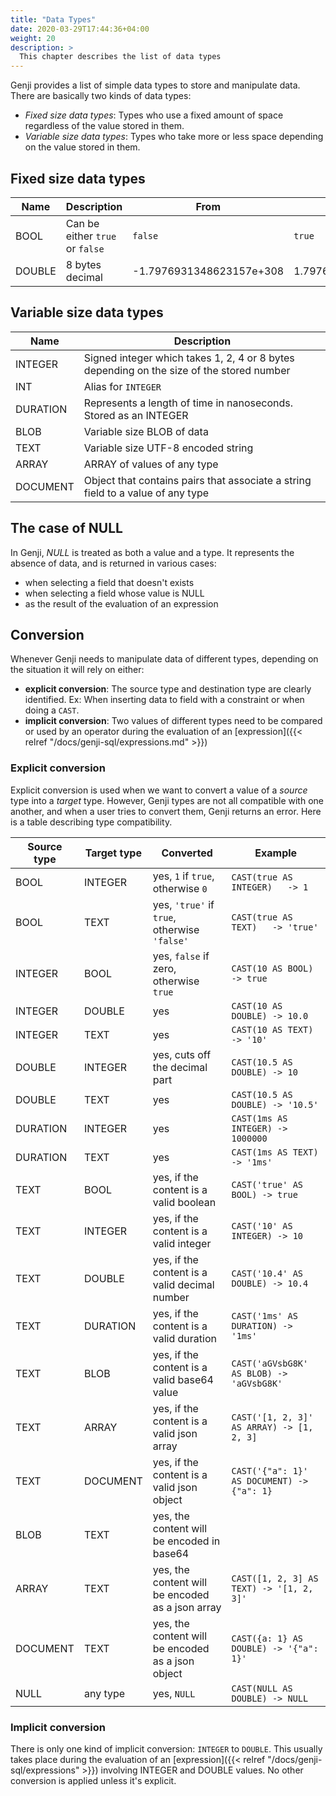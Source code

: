 ```yaml
---
title: "Data Types"
date: 2020-03-29T17:44:36+04:00
weight: 20
description: >
  This chapter describes the list of data types
---
```


Genji provides a list of simple data types to store and manipulate data.
There are basically two kinds of data types:

* *Fixed size data types*: Types who use a fixed amount of space regardless of the value stored in them.
* *Variable size data types*: Types who take more or less space depending on the value stored in them.

## Fixed size data types

| Name   | Description                     | From                     | To                      |
| ------ | ------------------------------- | ------------------------ | ----------------------- |
| BOOL   | Can be either `true` or `false` | `false`                  | `true`                  |
| DOUBLE | 8 bytes decimal                 | -1.7976931348623157e+308 | 1.7976931348623157e+308 |

## Variable size data types

| Name     | Description                                                                              |
| -------- | ---------------------------------------------------------------------------------------- |
| INTEGER  | Signed integer which takes 1, 2, 4 or 8 bytes depending on the size of the stored number |
| INT      | Alias for `INTEGER`                                                                      |
| DURATION | Represents a length of time in nanoseconds. Stored as an INTEGER                         |
| BLOB     | Variable size BLOB of data                                                               |
| TEXT     | Variable size UTF-8 encoded string                                                       |
| ARRAY    | ARRAY of values of any type                                                              |
| DOCUMENT | Object that contains pairs that associate a string field to a value of any type          |

## The case of NULL

In Genji, *NULL* is treated as both a value and a type. It represents the absence of data, and is returned in various cases:

* when selecting a field that doesn't exists
* when selecting a field whose value is NULL
* as the result of the evaluation of an expression

## Conversion

Whenever Genji needs to manipulate data of different types, depending on the situation it will rely on either:

* **explicit conversion**: The source type and destination type are clearly identified. Ex: When inserting data to field with a constraint or when doing a `CAST`.
* **implicit conversion**: Two values of different types need to be compared or used by an operator during the evaluation of an [expression]({{< relref "/docs/genji-sql/expressions.md" >}})

### Explicit conversion

Explicit conversion is used when we want to convert a value of a *source* type into a *target* type.
However, Genji types are not all compatible with one another, and when a user tries to convert them, Genji returns an error.
Here is a table describing type compatibility.

| Source type | Target type | Converted                                         | Example                                    |
| ----------- | ----------- | ------------------------------------------------- | ------------------------------------------ |
| BOOL        | INTEGER     | yes, `1` if `true`, otherwise `0`                 | `CAST(true AS INTEGER)   -> 1`             |
| BOOL        | TEXT        | yes, `'true'` if `true`, otherwise `'false'`      | `CAST(true AS TEXT)   -> 'true'`           |
| INTEGER     | BOOL        | yes, `false` if zero, otherwise `true`            | `CAST(10 AS BOOL)   -> true`               |
| INTEGER     | DOUBLE      | yes                                               | `CAST(10 AS DOUBLE) -> 10.0`               |
| INTEGER     | TEXT        | yes                                               | `CAST(10 AS TEXT)   -> '10'`               |
| DOUBLE      | INTEGER     | yes, cuts off the decimal part                    | `CAST(10.5 AS DOUBLE) -> 10`               |
| DOUBLE      | TEXT        | yes                                               | `CAST(10.5 AS DOUBLE) -> '10.5'`           |
| DURATION    | INTEGER     | yes                                               | `CAST(1ms AS INTEGER) -> 1000000`          |
| DURATION    | TEXT        | yes                                               | `CAST(1ms AS TEXT) -> '1ms'`               |
| TEXT        | BOOL        | yes, if the content is a valid boolean            | `CAST('true' AS BOOL) -> true`             |
| TEXT        | INTEGER     | yes, if the content is a valid integer            | `CAST('10' AS INTEGER) -> 10`              |
| TEXT        | DOUBLE      | yes, if the content is a valid decimal number     | `CAST('10.4' AS DOUBLE) -> 10.4`           |
| TEXT        | DURATION    | yes, if the content is a valid duration           | `CAST('1ms' AS DURATION) -> '1ms'`         |
| TEXT        | BLOB        | yes, if the content is a valid base64 value       | `CAST('aGVsbG8K' AS BLOB) -> 'aGVsbG8K'`   |
| TEXT        | ARRAY       | yes, if the content is a valid json array         | `CAST('[1, 2, 3]' AS ARRAY) -> [1, 2, 3]`  |
| TEXT        | DOCUMENT    | yes, if the content is a valid json object        | `CAST('{"a": 1}' AS DOCUMENT) -> {"a": 1}` |
| BLOB        | TEXT        | yes, the content will be encoded in base64        |                                            |
| ARRAY       | TEXT        | yes, the content will be encoded as a json array  | `CAST([1, 2, 3] AS TEXT) -> '[1, 2, 3]'`   |
| DOCUMENT    | TEXT        | yes, the content will be encoded as a json object | `CAST({a: 1} AS DOUBLE) -> '{"a": 1}'`     |
| NULL        | any type    | yes, `NULL`                                       | `CAST(NULL AS DOUBLE) -> NULL`             |

### Implicit conversion

There is only one kind of implicit conversion: `INTEGER` to `DOUBLE`. This usually takes place during the evaluation of an [expression]({{< relref "/docs/genji-sql/expressions" >}}) involving INTEGER and DOUBLE values.
No other conversion is applied unless it's explicit.
